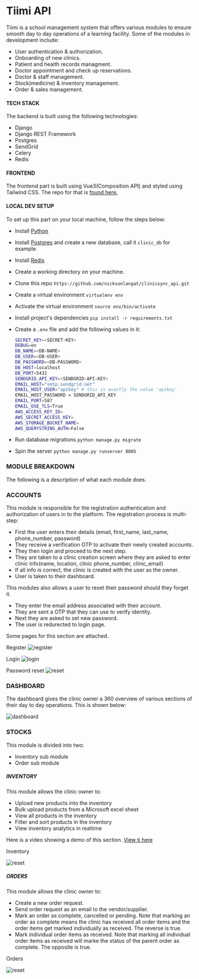 # Tiimi API

Tiimi is a school management system that offers various modules to ensure smooth day to day operations of a learning facility.
Some of the modules in development include:

- User authentication & authorization.
- Onboarding of new clinics.
- Patient and health records managment.
- Doctor appointment and check up reservations.
- Doctor & staff management.
- Stock(medicine) & inventory management.
- Order & sales management.

#### TECH STACK
The backend is built using the following technologies:
- Django
- Django REST Framework
- Postgres
- SendGrid
- Celery
- Redis

#### FRONTEND

The frontend part is built using Vue3(Composition API) and styled using Tailwind CSS.
The repo for that is [found here.](https://github.com/nicksonlangat/medical_clinic_management_system.git)

#### LOCAL DEV SETUP

To set up this part on your local machine, follow the steps below:
- Install [Python](https://www.python.org/downloads/)
- Install [Postgres](https://www.postgresql.org/download/) and create a new database, call it `clinic_db` for example.

- Install [Redis](https://redis.io/downloads/)
- Create a working directory on your machine.
- Clone this repo `https://github.com/nicksonlangat/clinicsync_api.git`
- Create a virtual environment `virtualenv env`
- Activate the virtual environment `source env/bin/activate`
- Install project's dependencies `pip install -r requirements.txt`
- Create a `.env` file and add the following values in it:

    ```bash
    SECRET_KEY=<SECRET-KEY>
    DEBUG=on
    DB_NAME=<DB-NAME>
    DB_USER=<DB-USER>
    DB_PASSWORD=<DB-PASSWORD>
    DB_HOST=localhost
    DB_PORT=5432
    SENDGRID_API_KEY=<SENDGRID-API-KEY>
    EMAIL_HOST="smtp.sendgrid.net"
    EMAIL_HOST_USER="apikey" # this is exactly the value 'apikey'
    EMAIL_HOST_PASSWORD = SENDGRID_API_KEY
    EMAIL_PORT=587
    EMAIL_USE_TLS=True
    AWS_ACCESS_KEY_ID=
    AWS_SECRET_ACCESS_KEY=
    AWS_STORAGE_BUCKET_NAME=
    AWS_QUERYSTRING_AUTH=False
    ```
- Run database migrations  `python manage.py migrate`
- Spin the server `python manage.py runserver 8005`

### MODULE BREAKDOWN

The following is a description of what each module does.

### ACCOUNTS
This module is responsible for the registration authentication and authorization of users in to the platform.
The registration process is multi-step:
- First the user enters their details (email, first_name, last_name, phone_number, password)
- They receive a verification OTP to activate their newly created accounts.
- They then login and proceed to the next step.
- They are taken to a clinic creation screen where they are asked to enter clinic info(name, location, clinic phone_number, clinic_email)
- If all info is correct, the clinic is created with the user as the owner.
- User is taken to their dashboard.

This modules also allows a user to reset their password should they forget it.
- They enter the email address associated with their account.
- They are sent a OTP that they can use to verify identity.
- Next they are asked to set new password.
- The user is redurected to login page.

Some pages for this section are attached.

Register
![register](./screenshots/register.png)

Login
![login](./screenshots/login.png)

Password reset
![reset](./screenshots/reset.png)

### DASHBOARD
The dashboard gives the clinic owner a 360 overview of various sections of their day to day operations. This is shown below:

![dashboard](./screenshots/dashboard.png)


### STOCKS
This module is divided into two:
- Inventory sub module
- Order sub module
##### INVENTORY
This module allows the clinic owner to:
- Upload new products into the inventory
- Bulk upload products from a Microsoft excel sheet
- View all products in the inventory
- Filter and sort products in the inventory
- View inventory analytics in realtime

Here is a video showing a demo of this section. [View ti here](https://www.loom.com/share/e3a924a76d38494c95f6d73fe250409c?sid=94f9b823-cafb-4fc3-a1c7-985145be6eba)


Inventory

![reset](./screenshots/inventory.png)

##### ORDERS

This module allows the clinic owner to:

- Create a new order request.
- Send order request as an email to the vendor/supplier.
- Mark an order as complete, cancelled or pending. Note that marking an order as complete means the clinic has received all order items and the order items get marked individually as received. The reverse is true.
- Mark individual order items as received. Note that marking all individual order items as received will marke the status of the parent order as complete. The opposite is true.


Orders

![reset](./screenshots/orders.png)
